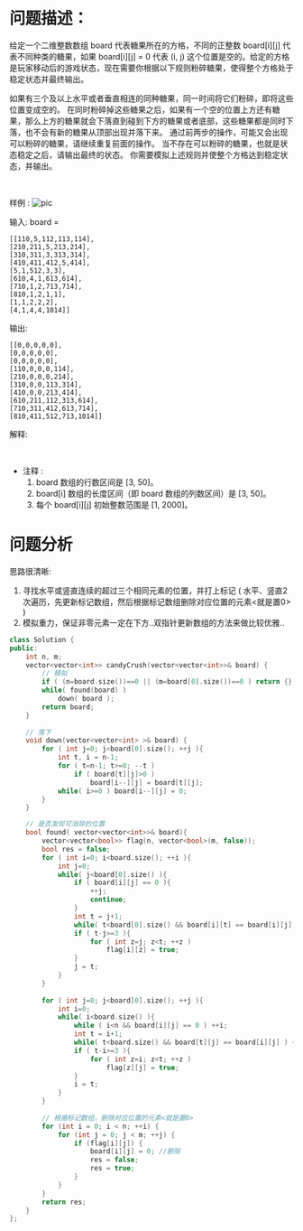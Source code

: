 # 问题描述：
给定一个二维整数数组 board 代表糖果所在的方格，不同的正整数 board[i][j] 代表不同种类的糖果，如果 board[i][j] = 0 代表 (i, j) 这个位置是空的。给定的方格是玩家移动后的游戏状态，现在需要你根据以下规则粉碎糖果，使得整个方格处于稳定状态并最终输出。

如果有三个及以上水平或者垂直相连的同种糖果，同一时间将它们粉碎，即将这些位置变成空的。
在同时粉碎掉这些糖果之后，如果有一个空的位置上方还有糖果，那么上方的糖果就会下落直到碰到下方的糖果或者底部，这些糖果都是同时下落，也不会有新的糖果从顶部出现并落下来。
通过前两步的操作，可能又会出现可以粉碎的糖果，请继续重复前面的操作。
当不存在可以粉碎的糖果，也就是状态稳定之后，请输出最终的状态。
你需要模拟上述规则并使整个方格达到稳定状态，并输出。

 

样例 :
![pic](https://assets.leetcode.com/uploads/2018/10/12/candy_crush_example_2.png)

输入:
board = 

    [[110,5,112,113,114],
    [210,211,5,213,214],
    [310,311,3,313,314],
    [410,411,412,5,414],
    [5,1,512,3,3],
    [610,4,1,613,614],
    [710,1,2,713,714],
    [810,1,2,1,1],
    [1,1,2,2,2],
    [4,1,4,4,1014]]

输出:

    [[0,0,0,0,0],
    [0,0,0,0,0],
    [0,0,0,0,0],
    [110,0,0,0,114],
    [210,0,0,0,214],
    [310,0,0,113,314],
    [410,0,0,213,414],
    [610,211,112,313,614],
    [710,311,412,613,714],
    [810,411,512,713,1014]]

解释: 

 

- 注释 :
    1. board 数组的行数区间是 [3, 50]。
    2. board[i] 数组的长度区间（即 board 数组的列数区间）是 [3, 50]。
    3. 每个 board[i][j] 初始整数范围是 [1, 2000]。


# 问题分析

思路很清晰:

1. 寻找水平或竖直连续的超过三个相同元素的位置，并打上标记 ( 水平、竖直2次遍历，先更新标记数组，然后根据标记数组删除对应位置的元素<就是置0> )
2. 模拟重力，保证非零元素一定在下方..双指针更新数组的方法来做比较优雅..

```cpp
class Solution {
public:
    int n, m;
    vector<vector<int>> candyCrush(vector<vector<int>>& board) {
        // 模拟
        if ( (n=board.size())==0 || (m=board[0].size())==0 ) return {};
        while( found(board) )
            down( board );
        return board;
    }
    
    // 落下
    void down(vector<vector<int> >& board) {
        for ( int j=0; j<board[0].size(); ++j ){
            int t, i = n-1;
            for ( t=n-1; t>=0; --t )
                if ( board[t][j]>0 )
                    board[i--][j] = board[t][j];
            while( i>=0 ) board[i--][j] = 0;
        }
    }

    // 是否发现可消除的位置
    bool found( vector<vector<int>>& board){
        vector<vector<bool>> flag(n, vector<bool>(m, false)); 
        bool res = false;
        for ( int i=0; i<board.size(); ++i ){
            int j=0;
            while( j<board[0].size() ){
                if ( board[i][j] == 0 ){
                    ++j;
                    continue;
                }
                int t = j+1;
                while( t<board[0].size() && board[i][t] == board[i][j] ) ++t;
                if ( t-j>=3 ){
                    for ( int z=j; z<t; ++z )
                        flag[i][z] = true;
                }
                j = t;
            }
        }
        
        for ( int j=0; j<board[0].size(); ++j ){
            int i=0;
            while( i<board.size() ){
                while ( i<n && board[i][j] == 0 ) ++i;
                int t = i+1;
                while( t<board.size() && board[t][j] == board[i][j] ) ++t;
                if ( t-i>=3 ){
                    for ( int z=i; z<t; ++z )
                        flag[z][j] = true;
                }
                i = t;
            }
        }
        
        // 根据标记数组，删除对应位置的元素<就是置0>
        for (int i = 0; i < n; ++i) {
            for (int j = 0; j < m; ++j) {
                if (flag[i][j]) {
                    board[i][j] = 0; //删除
                    res = false;
                    res = true;
                }
            }
        }
        return res;
    }
};
```